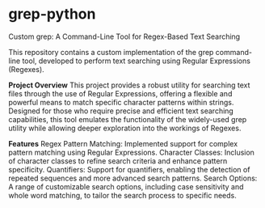 # grep-python
Custom grep: A Command-Line Tool for Regex-Based Text Searching 

This repository contains a custom implementation of the grep command-line tool, developed to perform text searching using Regular Expressions (Regexes).

**Project Overview**
This project provides a robust utility for searching text files through the use of Regular Expressions, offering a flexible and powerful means to match specific character patterns within strings. Designed for those who require precise and efficient text searching capabilities, this tool emulates the functionality of the widely-used grep utility while allowing deeper exploration into the workings of Regexes.

**Features**
Regex Pattern Matching: Implemented support for complex pattern matching using Regular Expressions.
Character Classes: Inclusion of character classes to refine search criteria and enhance pattern specificity.
Quantifiers: Support for quantifiers, enabling the detection of repeated sequences and more advanced search patterns.
Search Options: A range of customizable search options, including case sensitivity and whole word matching, to tailor the search process to specific needs.
